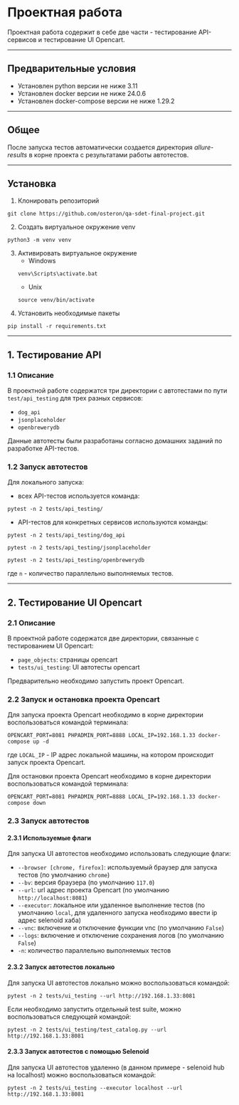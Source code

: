 # Проектная работа
Проектная работа содержит в себе две части - тестирование API-сервисов и тестирование UI Opencart.
<hr>

## Предварительные условия
- Установлен python версии не ниже 3.11
- Установлен docker версии не ниже 24.0.6
- Установлен docker-compose версии не ниже 1.29.2
<hr>

## Общее
После запуска тестов автоматически создается директория <i>allure-results</i> 
в корне проекта с результатами работы автотестов. 
<hr>

## Установка
1. Клонировать репозиторий
```shell
git clone https://github.com/osteron/qa-sdet-final-project.git
```
2. Создать виртуальное окружение venv 
```shell
python3 -m venv venv
```
3. Активировать виртуальное окружение
   - Windows
    ```shell
    venv\Scripts\activate.bat
    ```
   - Unix
    ```shell
    source venv/bin/activate
    ```
4. Установить необходимые пакеты
```shell
pip install -r requirements.txt
```
<hr>

## 1. Тестирование API
### 1.1 Описание

В проектной работе содержатся три директории с автотестами по пути `test/api_testing` для трех разных сервисов:
- `dog_api`
- `jsonplaceholder`
- `openbrewerydb`

Данные автотесты были разработаны согласно домашних заданий по разработке API-тестов.


### 1.2 Запуск автотестов

Для локального запуска:
- всех API-тестов используется команда:
```shell
pytest -n 2 tests/api_testing/
```

- API-тестов для конкретных сервисов используются команды:
```shell
pytest -n 2 tests/api_testing/dog_api
```
```shell
pytest -n 2 tests/api_testing/jsonplaceholder
```
```shell 
pytest -n 2 tests/api_testing/openbrewerydb
```

где `n` - количество параллельно выполняемых тестов.

<hr>

## 2. Тестирование UI Opencart
### 2.1 Описание
В проектной работе содержатся две директории, связанные с тестированием UI Opencart:
- `page_objects`: страницы opencart
- `tests/ui_testing`: UI автотесты opencart

Предварительно необходимо запустить проект Opencart.

### 2.2 Запуск и остановка проекта Opencart
Для запуска проекта Opencart необходимо в корне директории воспользоваться командой терминала:
```shell
OPENCART_PORT=8081 PHPADMIN_PORT=8888 LOCAL_IP=192.168.1.33 docker-compose up -d
```

где `LOCAL_IP` - IP адрес локальной машины, на котором происходит запуск проекта Opencart.

Для остановки проекта Opencart необходимо в корне директории воспользоваться командой терминала:
```shell
OPENCART_PORT=8081 PHPADMIN_PORT=8888 LOCAL_IP=192.168.1.33 docker-compose down
```

### 2.3 Запуск автотестов
#### 2.3.1 Используемые флаги
Для запуска UI автотестов необходимо использовать следующие флаги:
- `--browser [chrome, firefox]`: используемый браузер для запуска тестов (по умолчанию `chrome`)
- `--bv`: версия браузера (по умолчанию `117.0`)
- `--url`: url адрес проекта Opencart (по умолчанию `http://localhost:8081`)
- `--executor`: локальное или удаленное выполнение тестов (по умолчанию `local`, для удаленного запуска 
необходимо ввести ip адрес selenoid хаба)
- `--vnc`: включение и отключение функции vnc (по умолчанию `False`)
- `--logs`: включение и отключение сохранения логов (по умолчанию `False`)
- `-n`: количество параллельно выполняемых тестов
#### 2.3.2 Запуск автотестов локально
Для запуска UI автотестов локально можно воспользоваться командой:
```shell
pytest -n 2 tests/ui_testing --url http://192.168.1.33:8081
```

Если необходимо запустить отдельный test suite, можно воспользоваться следующей командой:
```shell
pytest -n 2 tests/ui_testing/test_catalog.py --url http://192.168.1.33:8081
```

#### 2.3.3 Запуск автотестов с помощью Selenoid
Для запуска UI автотестов удаленно (в данном примере - selenoid hub на localhost) можно воспользоваться командой:
```shell
pytest -n 2 tests/ui_testing --executor localhost --url http://192.168.1.33:8081
```